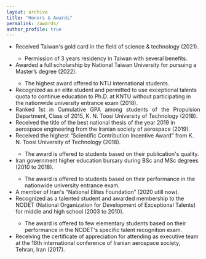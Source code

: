 ```yaml
---
layout: archive
title: "Honors & Awards"
permalink: /awards/
author_profile: true
---
```


<ul>
  <li><i class='fas fa-medal'></i> Received Taiwan's gold card in the field of science & technology (2021).</li>

 <ul>
        <li> Permission of 3 years residency in Taiwan with several benefits. </li>
</ul>
  
  <li><i class='fas fa-medal'></i> Awarded a full scholarship by National Taiwan University for pursuing a Master’s degree (2022).</li>
<ul>
        <li> The highest award offered to NTU international students. </li>
</ul>
  
  <li><i class='fas fa-medal'></i> Recognized as an elite student and permitted to use exceptional talents quota to continue education to Ph.D. at KNTU without participating in the nationwide university entrance exam (2018).</li>
          

  <li align="justify"><i class='fas fa-medal'></i> Ranked 1st in Cumulative GPA among students of the Propulsion Department, Class of 2015, K. N. Toosi University of Technology (2018).  </li>
  
  <li><i class='fas fa-medal'></i> Received the title of the best national thesis of the year 2019 in aerospace engineering from the Iranian society of aerospace (2019). </li>
   
   <li><i class='fas fa-medal'></i> Received the highest “Scientific Contribution Incentive Award” from K. N. Toosi University of Technology (2018). </li>
  
 <ul>
    <li> The award is offered to students based on their publication's quality. </li>
  </ul>
 
 <li><i class='fas fa-medal'></i> Iran government higher education bursary during BSc and MSc degrees (2010 to 2018). </li>
  
 <ul>
    <li> The award is offered to students based on their performance in the nationwide university entrance exam. </li>
  </ul>
  
 <li> A member of Iran's “National Elites Foundation” (2020 utill now). </li>

  <li> Recognized as a talented student and awarded membership to the NODET (National Organization for Development of Exceptional Talents) for middle and high school (2003 to 2010). </li>
  
<ul>
    <li> The award is offered to few elementary students based on their performance in the NODET's specific talent recognition exam. </li>
  </ul>
  
  <li> Receiving the certificate of appreciation for attending as executive team at the 16th international conference of Iranian aerospace society, Tehran, Iran (2017). </li>
